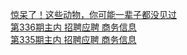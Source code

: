   
[惊呆了！这些动物，你可能一辈子都没见过](http://www.dianyue.me/archives/806/ik3tc3j4y1ex668x/)  
[第336期主内 招聘应聘 商务信息](http://www.dianyue.me/archives/109/i6dahbf2326gi850/)  
[第335期主内 招聘应聘 商务信息](http://www.dianyue.me/archives/066/o9dkg0cjiqbcc3qh/)